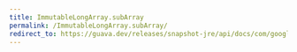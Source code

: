 ```yaml
---
title: ImmutableLongArray.subArray
permalink: /ImmutableLongArray.subArray/
redirect_to: https://guava.dev/releases/snapshot-jre/api/docs/com/google/common/primitives/ImmutableLongArray.html#subArray-int-int-
---
```

